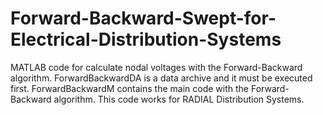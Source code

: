 # Forward-Backward-Swept-for-Electrical-Distribution-Systems
MATLAB code for calculate nodal voltages with the Forward-Backward algorithm.
ForwardBackwardDA is a data archive and it must be executed first.
ForwardBackwardM contains the main code with the Forward-Backward algorithm.
This code works for RADIAL Distribution Systems.
